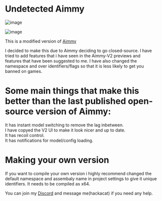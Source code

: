 # Undetected Aimmy
![image](https://github.com/IceyFL/Undetected-Aimmy/assets/82657910/16805e52-88a4-49a9-988b-71d1faeee0aa)


![image](https://github.com/IceyFL/Undetected-Aimmy/assets/82657910/b782d25f-a814-4f6c-b42a-0579565fba1c)


This is a modified version of [Aimmy](https://github.com/Babyhamsta/Aimmy)

I decided to make this due to Aimmy deciding to go closed-source.
I have tried to add features that i have seen in the Aimmy-V2 previews and features that have been suggested to me.
I have also changed the namespace and over identifiers/flags so that it is less likely to get you banned on games.


# Some main things that make this better than the last published open-source version of Aimmy:

It has instant model switching to remove the lag inbetween.  
I have copyed the V2 UI to make it look nicer and up to date.  
It has recoil control.  
It has notifications for model/config loading.  


# Making your own version

If you want to compile your own version i highly recommend changed the default namespace and assembaly name in project settings to give it unique identifiers.
It needs to be compiled as x64.

You can join my [Discord](https://discord.gg/MpSKK9epc7) and message me(hackacat) if you need any help.

